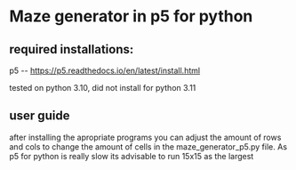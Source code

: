 # Maze generator in p5 for python


## required installations:

p5 -- https://p5.readthedocs.io/en/latest/install.html

tested on python 3.10, did not install for python 3.11

## user guide
after installing the apropriate programs you can adjust the amount of rows and cols to change the amount of cells in the maze_generator_p5.py file. As p5 for python is really slow its advisable to run 15x15 as the largest 
